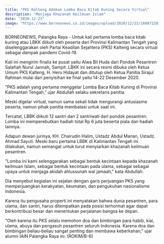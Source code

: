 ```yaml
---
title: "PKS Kalteng Adakan Lomba Baca Kitab Kuning Secara Virtual"
description: "Menjaga Khazanah Keilmuan Islam"
date: "2020-12-23"
image: "https://www.borneonews.co.id/images/upload/2020/12/23/1608722818-aaa.jpg"
---
```


BORNEONEWS, Palangka Raya - Untuk kali pertama lomba baca kitab kuning atau LBKK diikuti oleh peserta dari Provinsi Kalimantan Tengah yang diselenggarakan oleh Partai Keadilan Sejahtera (PKS) Kalteng secara virtual sebagai dampak pandemi Covid-19.

Kali ini mengirim finalis ke pusat yaitu Alwa Bil Huda dari Pondok Pesantren Salafiah Nurul Jannah, Sampit. LBKK ini secara resmi dibuka oleh Ketua Umum PKS Kalteng, H. Heru Hidayat dan ditutup oleh Ketua Panitia Sirajul Rahman mulai dari penyisihan ke final yaitu 14-22 Desember 2020.

"PKS adalah yang pertama menggelar Lomba Baca Kitab Kuning di Provinsi Kalimantan Tengah," ujar Abdullah selaku sekretaris panitia.

Meski digelar virtual, namun sama sekali tidak mengurangi antusiasme peserta, namun pihak panitia membatasi untuk saat ini.

Tercatat, LBBK diikuti 12 santri dan 2 santriwati dari pondok pesantren. Lomba ini memperebutkan hadiah total Rp 6 juta beserta piala dan hadiah lainnya.

Adapun dewan jurinya, KH. Chairudin Halim, Ustadz Abdul Manan, Ustadz. Ahmad Sayuti. Meski baru pertama LBBK di Kalimantan Tengah ini dilakukan, namun semangat untuk turut menyiarkan khazanah keilmuan pesantren.

"Lomba ini kami selenggarakan sebagai bentuk kecintaan kepada khazanah keilmuan Islam, sebagai bentuk kecintaan pada ulama, sebagai sebagai upaya untuk menjaga akidah ahlussunah wal jamaah," kata Abdullah.

Dia menyebut kegiatan ini sejalan dengan garis perjuangan PKS yang memperjuangkan kerakyatan, keumatan, dan pengukuhan nasionalisme Indonesia.

Karena itu pengusaha properti ini menyatakan bahwa dunia pesantren, para ulama, dan santri, harus ditempatkan pada posisi terhormat agar dapat berkontribusi besar dan menentukan perjalanan bangsa ke depan.

"Oleh karena itu PKS selalu memohon doa dan bimbingan para habib, kiai, ulama, abuya dan pengasuh pesantren seluruh Indonesia. Karena doa dan bimbingan beliau-beliau sangat penting dan membawa keberkahan," ujar alumni IAIN Palangka Raya ini. (ROKIM/B-6)
